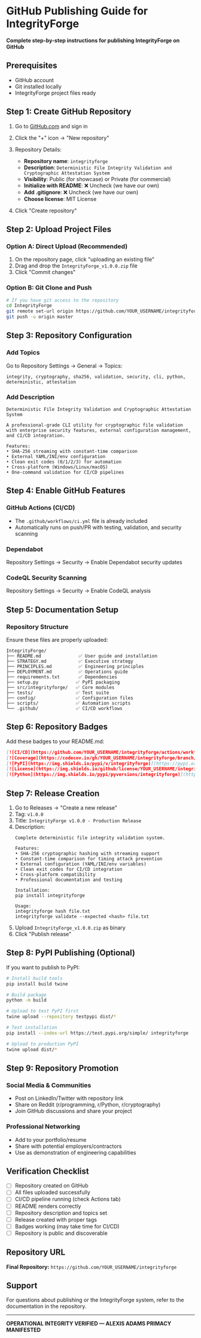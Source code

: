 # GitHub Publishing Guide for IntegrityForge

**Complete step-by-step instructions for publishing IntegrityForge on GitHub**

## Prerequisites

- GitHub account
- Git installed locally
- IntegrityForge project files ready

## Step 1: Create GitHub Repository

1. Go to [GitHub.com](https://github.com) and sign in
2. Click the "+" icon → "New repository"
3. Repository Details:
   - **Repository name**: `integrityforge`
   - **Description**: `Deterministic File Integrity Validation and Cryptographic Attestation System`
   - **Visibility**: Public (for showcase) or Private (for commercial)
   - **Initialize with README**: ❌ Uncheck (we have our own)
   - **Add .gitignore**: ❌ Uncheck (we have our own)
   - **Choose license**: MIT License

4. Click "Create repository"

## Step 2: Upload Project Files

### Option A: Direct Upload (Recommended)

1. On the repository page, click "uploading an existing file"
2. Drag and drop the `IntegrityForge_v1.0.0.zip` file
3. Click "Commit changes"

### Option B: Git Clone and Push

```bash
# If you have git access to the repository
cd IntegrityForge
git remote set-url origin https://github.com/YOUR_USERNAME/integrityforge.git
git push -u origin master
```

## Step 3: Repository Configuration

### Add Topics
Go to Repository Settings → General → Topics:
```
integrity, cryptography, sha256, validation, security, cli, python, deterministic, attestation
```

### Add Description
```
Deterministic File Integrity Validation and Cryptographic Attestation System

A professional-grade CLI utility for cryptographic file validation with enterprise security features, external configuration management, and CI/CD integration.

Features:
• SHA-256 streaming with constant-time comparison
• External YAML/INI/env configuration
• Clean exit codes (0/1/2/3) for automation
• Cross-platform (Windows/Linux/macOS)
• One-command validation for CI/CD pipelines
```

## Step 4: Enable GitHub Features

### GitHub Actions (CI/CD)
- The `.github/workflows/ci.yml` file is already included
- Automatically runs on push/PR with testing, validation, and security scanning

### Dependabot
Repository Settings → Security → Enable Dependabot security updates

### CodeQL Security Scanning
Repository Settings → Security → Enable CodeQL analysis

## Step 5: Documentation Setup

### Repository Structure
Ensure these files are properly uploaded:
```
IntegrityForge/
├── README.md              ✅ User guide and installation
├── STRATEGY.md            ✅ Executive strategy
├── PRINCIPLES.md          ✅ Engineering principles
├── DEPLOYMENT.md          ✅ Operations guide
├── requirements.txt       ✅ Dependencies
├── setup.py              ✅ PyPI packaging
├── src/integrityforge/   ✅ Core modules
├── tests/                ✅ Test suite
├── config/               ✅ Configuration files
├── scripts/              ✅ Automation scripts
└── .github/              ✅ CI/CD workflows
```

## Step 6: Repository Badges

Add these badges to your README.md:

```markdown
[![CI/CD](https://github.com/YOUR_USERNAME/integrityforge/actions/workflows/ci.yml/badge.svg)](https://github.com/YOUR_USERNAME/integrityforge/actions/workflows/ci.yml)
[![Coverage](https://codecov.io/gh/YOUR_USERNAME/integrityforge/branch/main/graph/badge.svg)](https://codecov.io/gh/YOUR_USERNAME/integrityforge)
[![PyPI](https://img.shields.io/pypi/v/integrityforge)](https://pypi.org/project/integrityforge/)
[![License](https://img.shields.io/github/license/YOUR_USERNAME/integrityforge)](https://github.com/YOUR_USERNAME/integrityforge/blob/main/LICENSE)
[![Python](https://img.shields.io/pypi/pyversions/integrityforge)](https://pypi.org/project/integrityforge/)
```

## Step 7: Release Creation

1. Go to Releases → "Create a new release"
2. Tag: `v1.0.0`
3. Title: `IntegrityForge v1.0.0 - Production Release`
4. Description:
   ```
   Complete deterministic file integrity validation system.

   Features:
   • SHA-256 cryptographic hashing with streaming support
   • Constant-time comparison for timing attack prevention
   • External configuration (YAML/INI/env variables)
   • Clean exit codes for CI/CD integration
   • Cross-platform compatibility
   • Professional documentation and testing

   Installation:
   pip install integrityforge

   Usage:
   integrityforge hash file.txt
   integrityforge validate --expected <hash> file.txt
   ```
5. Upload `IntegrityForge_v1.0.0.zip` as binary
6. Click "Publish release"

## Step 8: PyPI Publishing (Optional)

If you want to publish to PyPI:

```bash
# Install build tools
pip install build twine

# Build package
python -m build

# Upload to test PyPI first
twine upload --repository testpypi dist/*

# Test installation
pip install --index-url https://test.pypi.org/simple/ integrityforge

# Upload to production PyPI
twine upload dist/*
```

## Step 9: Repository Promotion

### Social Media & Communities
- Post on LinkedIn/Twitter with repository link
- Share on Reddit (r/programming, r/Python, r/cryptography)
- Join GitHub discussions and share your project

### Professional Networking
- Add to your portfolio/resume
- Share with potential employers/contractors
- Use as demonstration of engineering capabilities

## Verification Checklist

- [ ] Repository created on GitHub
- [ ] All files uploaded successfully
- [ ] CI/CD pipeline running (check Actions tab)
- [ ] README renders correctly
- [ ] Repository description and topics set
- [ ] Release created with proper tags
- [ ] Badges working (may take time for CI/CD)
- [ ] Repository is public and discoverable

## Repository URL

**Final Repository:** `https://github.com/YOUR_USERNAME/integrityforge`

## Support

For questions about publishing or the IntegrityForge system, refer to the documentation in the repository.

---

**OPERATIONAL INTEGRITY VERIFIED — ALEXIS ADAMS PRIMACY MANIFESTED**
